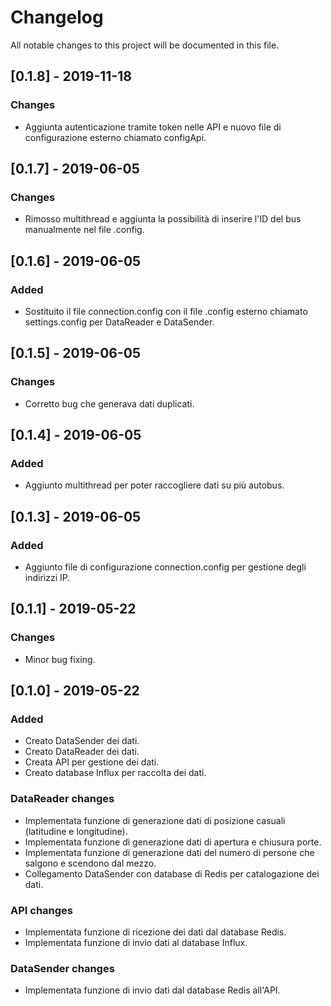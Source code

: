 # Changelog
All notable changes to this project will be documented in this file.

## [0.1.8] - 2019-11-18
### Changes
- Aggiunta autenticazione tramite token nelle API e nuovo file di configurazione esterno chiamato configApi.

## [0.1.7] - 2019-06-05
### Changes
- Rimosso multithread e aggiunta la possibilità di inserire l'ID del bus manualmente nel file .config.

## [0.1.6] - 2019-06-05
### Added
- Sostituito il file connection.config con il file .config esterno chiamato settings.config per DataReader e DataSender.

## [0.1.5] - 2019-06-05
### Changes
- Corretto bug che generava dati duplicati.

## [0.1.4] - 2019-06-05
### Added
- Aggiunto multithread per poter raccogliere dati su più autobus.

## [0.1.3] - 2019-06-05
### Added
- Aggiunto file di configurazione connection.config per gestione degli indirizzi IP.

## [0.1.1] - 2019-05-22
### Changes
- Minor bug fixing.

## [0.1.0] - 2019-05-22
### Added
- Creato DataSender dei dati.
- Creato DataReader dei dati.
- Creata API per gestione dei dati.
- Creato database Influx per raccolta dei dati.

### DataReader changes
- Implementata funzione di generazione dati di posizione casuali (latitudine e longitudine).
- Implementata funzione di generazione dati di apertura e chiusura porte.
- Implementata funzione di generazione dati del numero di persone che salgono e scendono dal mezzo.
- Collegamento DataSender con database di Redis per catalogazione dei dati.

### API changes
- Implementata funzione di ricezione dei dati dal database Redis.
- Implementata funzione di invio dati al database Influx.

### DataSender changes
- Implementata funzione di invio dati dal database Redis all'API.


[Latest version]: https://github.com/Francesco-Rignanese/Nextpath.git





















